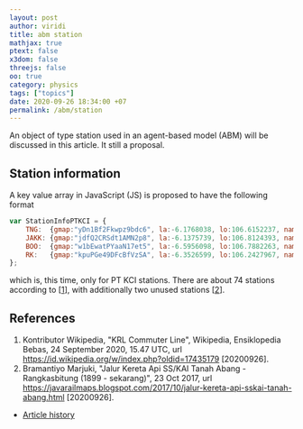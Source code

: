 ```yaml
---
layout: post
author: viridi
title: abm station
mathjax: true
ptext: false
x3dom: false
threejs: false
oo: true
category: physics
tags: ["topics"]
date: 2020-09-26 18:34:00 +07
permalink: /abm/station
---
```

An object of type station used in an agent-based model (ABM) will be discussed in this article. It still a proposal.


## Station information
A key value array in JavaScript (JS) is proposed to have the following format

```javascript
var StationInfoPTKCI = {
	TNG:  {gmap:"yDn1Bf2Fkwpz9bdc6", la:-6.1768038, lo:106.6152237, name:"Tangerang", },
	JAKK: {gmap:"jdfQ2CRSdt1AMN2p8", la:-6.1375739, lo:106.8124393, name:"Jakarta Kota", },
	BOO:  {gmap:"w1bEwatPYaaN17et5", la:-6.5956098, lo:106.7882263, name:"Bogor", },
	RK:   {gmap:"kpuPGe49DFcBfVzSA", la:-6.3526599, lo:106.2427967, name:"Rangkasbitung", },
};
```

which is, this time, only for PT KCI stations. There are about 74 stations according to [[1](#ref1)], with additionally two unused stations [[2](#ref2)].

<script src="https://rawcdn.githack.com/butiran/butiran.github.io/e091db33db7d5885481704c0a18be3922fcb24b4/src/js/abm/station.js">
</script>


## References
1. <a name="ref1"></a>Kontributor Wikipedia, "KRL Commuter Line", Wikipedia, Ensiklopedia Bebas, 24 September 2020, 15.47 UTC, url <https://id.wikipedia.org/w/index.php?oldid=17435179> [20200926].
2. <a name="ref2"></a>Bramantiyo Marjuki, "Jalur Kereta Api SS/KAI Tanah Abang - Rangkasbitung (1899 - sekarang)", 23 Oct 2017, url <https://javarailmaps.blogspot.com/2017/10/jalur-kereta-api-sskai-tanah-abang.html> [20200926].

+ [Article history](https://github.com/butiran/butiran.github.io/commits/master/_posts/abm/2020-09-26-abm-station.md)
